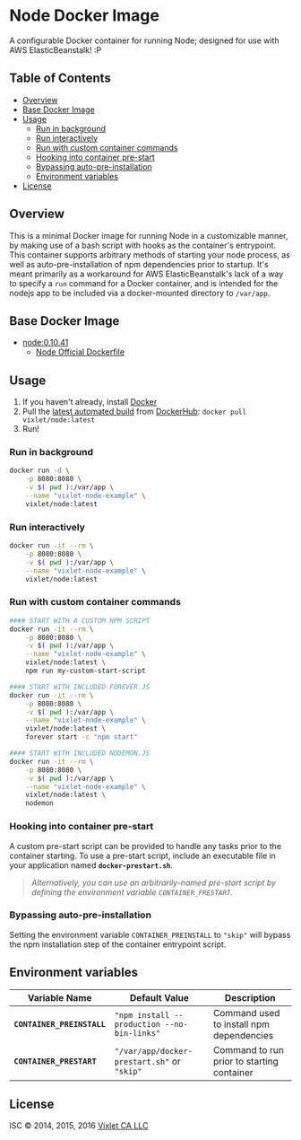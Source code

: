 # Node Docker Image

A configurable Docker container for running Node; designed for use with AWS ElasticBeanstalk! :P


## Table of Contents
- [Overview](#overview)
- [Base Docker Image](#basedockerimage)
- [Usage](#usage)
    + [Run in background](#runinbackground)
    + [Run interactively](#runinteractively)
    + [Run with custom container commands](#runwithcustomcontainercommands)
    + [Hooking into container pre-start](#hookingintocontainerprestart)
    + [Bypassing auto-pre-installation](#bypassingautopreinstallation)
    + [Environment variables](#environmentvariables)
- [License](#license)


## Overview
This is a minimal Docker image for running Node in a customizable manner, by making use of a bash script with hooks as the container's entrypoint. This container supports arbitrary methods of starting your node process, as well as auto-pre-installation of npm dependencies prior to startup. It's meant primarily as a workaround for AWS ElasticBeanstalk's lack of a way to specify a `run` command for a Docker container, and is intended for the nodejs app to be included via a docker-mounted directory to `/var/app`.


## Base Docker Image
- [node:0.10.41](https://registry.hub.docker.com/u/library/node/)
    + [Node Official Dockerfile](https://github.com/joyent/docker-node/blob/master/0.10/Dockerfile)


## Usage
1. If you haven't already, install [Docker](https://www.docker.com/)
2. Pull the [latest automated build](https://registry.hub.docker.com/u/vixlet/node/) from [DockerHub](https://registry.hub.docker.com/u/): `docker pull vixlet/node:latest`
3. Run!

### Run in background
```sh
docker run -d \
    -p 8080:8080 \
    -v $( pwd ):/var/app \
    --name "vixlet-node-example" \
    vixlet/node:latest
```

### Run interactively
```sh
docker run -it --rm \
    -p 8080:8080 \
    -v $( pwd ):/var/app \
    --name "vixlet-node-example" \
    vixlet/node:latest
```

### Run with custom container commands
```sh
#### START WITH A CUSTOM NPM SCRIPT
docker run -it --rm \
    -p 8080:8080 \
    -v $( pwd ):/var/app \
    --name "vixlet-node-example" \
    vixlet/node:latest \
    npm run my-custom-start-script

#### START WITH INCLUDED FOREVER.JS
docker run -it --rm \
    -p 8080:8080 \
    -v $( pwd ):/var/app \
    --name "vixlet-node-example" \
    vixlet/node:latest \
    forever start -c "npm start"

#### START WITH INCLUDED NODEMON.JS
docker run -it --rm \
    -p 8080:8080 \
    -v $( pwd ):/var/app \
    --name "vixlet-node-example" \
    vixlet/node:latest \
    nodemon
```

### Hooking into container pre-start
A custom pre-start script can be provided to handle any tasks prior to the container starting. To use a pre-start script, include an executable file in your application named **`docker-prestart.sh`**.

> _Alternatively, you can use an arbitrarily-named pre-start script by defining the environment variable `CONTAINER_PRESTART`._

### Bypassing auto-pre-installation
Setting the environment variable `CONTAINER_PREINSTALL` to `"skip"` will bypass the npm installation step of the container entrypoint script.

## Environment variables
| Variable Name | Default Value | Description |
| ------------- | ------------- | ----------- |
| **`CONTAINER_PREINSTALL`** | `"npm install --production --no-bin-links"` | Command used to install npm dependencies |
| **`CONTAINER_PRESTART`** | `"/var/app/docker-prestart.sh"` or `"skip"` | Command to run prior to starting container |


## License
ISC © 2014, 2015, 2016 [Vixlet CA LLC](http://www.vixlet.com/)
